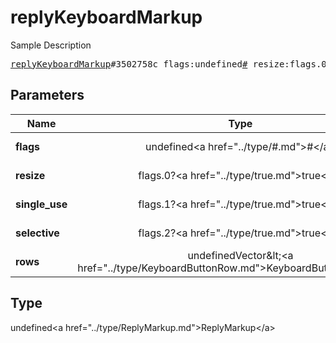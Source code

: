 # replyKeyboardMarkup

Sample Description

<pre>
<a href="../constructor/replyKeyboardMarkup.md">replyKeyboardMarkup</a>#3502758c flags:undefined<a href="../type/#.md">#</a> resize:flags.0?<a href="../type/true.md">true</a> single_use:flags.1?<a href="../type/true.md">true</a> selective:flags.2?<a href="../type/true.md">true</a> rows:undefinedVector&lt;<a href="../type/KeyboardButtonRow.md">KeyboardButtonRow</a>&gt; = undefined<a href="../type/ReplyMarkup.md">ReplyMarkup</a>;
</pre>

## Parameters

| Name | Type | Description |
|------|:----:|-------------|
| **flags** | undefined&lt;a href=&#34;../type/#.md&#34;&gt;#&lt;/a&gt; | Param description |
| **resize** | flags.0?&lt;a href=&#34;../type/true.md&#34;&gt;true&lt;/a&gt; | Param description |
| **single_use** | flags.1?&lt;a href=&#34;../type/true.md&#34;&gt;true&lt;/a&gt; | Param description |
| **selective** | flags.2?&lt;a href=&#34;../type/true.md&#34;&gt;true&lt;/a&gt; | Param description |
| **rows** | undefinedVector&amp;lt;&lt;a href=&#34;../type/KeyboardButtonRow.md&#34;&gt;KeyboardButtonRow&lt;/a&gt;&amp;gt; | Param description |

## Type

undefined&lt;a href=&#34;../type/ReplyMarkup.md&#34;&gt;ReplyMarkup&lt;/a&gt;
